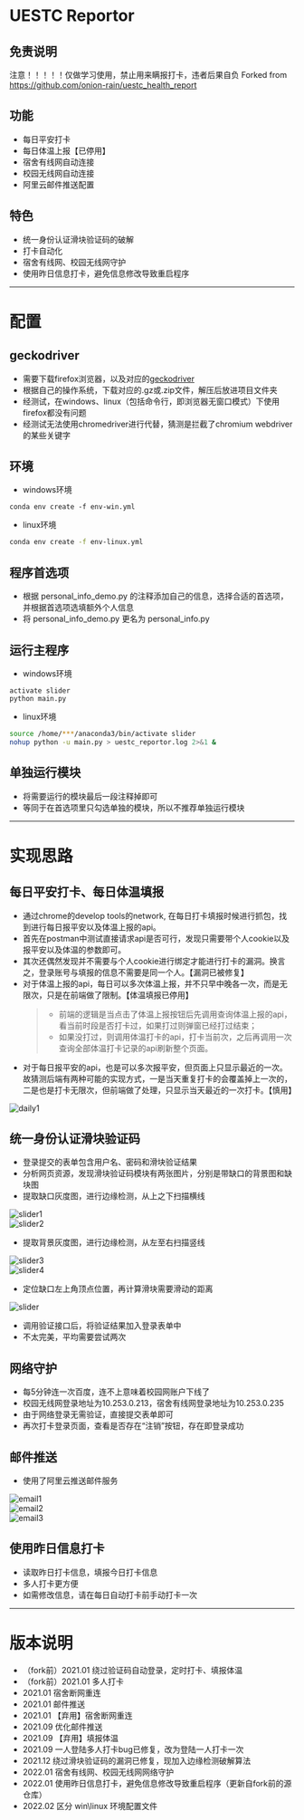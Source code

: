 # UESTC Reportor

## 免责说明

注意！！！！！仅做学习使用，禁止用来瞒报打卡，违者后果自负
Forked from https://github.com/onion-rain/uestc_health_report

## 功能

* 每日平安打卡  
* 每日体温上报【已停用】  
* 宿舍有线网自动连接  
* 校园无线网自动连接  
* 阿里云邮件推送配置  

## 特色

* 统一身份认证滑块验证码的破解  
* 打卡自动化  
* 宿舍有线网、校园无线网守护  
* 使用昨日信息打卡，避免信息修改导致重启程序  


---

# 配置

## geckodriver

* 需要下载firefox浏览器，以及对应的[geckodriver](https://github.com/mozilla/geckodriver/releases)  
* 根据自己的操作系统，下载对应的.gz或.zip文件，解压后放进项目文件夹
* 经测试，在windows、linux（包括命令行，即浏览器无窗口模式）下使用firefox都没有问题
* 经测试无法使用chromedriver进行代替，猜测是拦截了chromium webdriver的某些关键字

## 环境

* windows环境
``` shell
conda env create -f env-win.yml
```
* linux环境
``` bash
conda env create -f env-linux.yml
```

## 程序首选项

* 根据 personal_info_demo.py 的注释添加自己的信息，选择合适的首选项，并根据首选项选填额外个人信息
* 将 personal_info_demo.py 更名为 personal_info.py   

## 运行主程序

* windows环境
``` shell
activate slider
python main.py
```
* linux环境
``` bash
source /home/***/anaconda3/bin/activate slider
nohup python -u main.py > uestc_reportor.log 2>&1 &
```

## 单独运行模块

* 将需要运行的模块最后一段注释掉即可  
* 等同于在首选项里只勾选单独的模块，所以不推荐单独运行模块

---

# 实现思路

## 每日平安打卡、每日体温填报

* 通过chrome的develop tools的network, 在每日打卡填报时候进行抓包，找到进行每日报平安以及体温上报的api。
* 首先在postman中测试直接请求api是否可行，发现只需要带个人cookie以及报平安以及体温的参数即可。
* 其次还偶然发现并不需要与个人cookie进行绑定才能进行打卡的漏洞。换言之，登录账号与填报的信息不需要是同一个人。【漏洞已被修复】
* 对于体温上报的api，每日可以多次体温上报，并不只早中晚各一次，而是无限次，只是在前端做了限制。【体温填报已停用】
    > * 前端的逻辑是当点击了体温上报按钮后先调用查询体温上报的api，看当前时段是否打卡过，如果打过则弹窗已经打过结束；
    > * 如果没打过，则调用体温打卡的api，打卡当前次，之后再调用一次查询全部体温打卡记录的api刷新整个页面。
* 对于每日报平安的api，也是可以多次报平安，但页面上只显示最近的一次。故猜测后端有两种可能的实现方式，一是当天重复打卡的会覆盖掉上一次的，二是也是打卡无限次，但前端做了处理，只显示当天最近的一次打卡。【慎用】  
  
![daily1](readme_imgs/daily1.png)

## 统一身份认证滑块验证码

* 登录提交的表单包含用户名、密码和滑块验证结果
* 分析网页资源，发现滑块验证码模块有两张图片，分别是带缺口的背景图和缺块图
* 提取缺口灰度图，进行边缘检测，从上之下扫描横线
  
![slider1](readme_imgs/slider-small-1.png)  
![slider2](readme_imgs/slider-small-2.png)  

* 提取背景灰度图，进行边缘检测，从左至右扫描竖线
  
![slider3](readme_imgs/slider-big-1.png)  
![slider4](readme_imgs/slider-big-2.png)  

* 定位缺口左上角顶点位置，再计算滑块需要滑动的距离
  
![slider](readme_imgs/slider2-2.png)  

* 调用验证接口后，将验证结果加入登录表单中
* 不太完美，平均需要尝试两次

## 网络守护

* 每5分钟连一次百度，连不上意味着校园网账户下线了
* 校园无线网登录地址为10.253.0.213，宿舍有线网登录地址为10.253.0.235
* 由于网络登录无需验证，直接提交表单即可
* 再次打卡登录页面，查看是否存在“注销”按钮，存在即登录成功

## 邮件推送

* 使用了阿里云推送邮件服务
  
![email1](readme_imgs/email1.png)  
![email2](readme_imgs/email2.png)  
![email3](readme_imgs/email3.png)  

## 使用昨日信息打卡

* 读取昨日打卡信息，填报今日打卡信息
* 多人打卡更方便
* 如需修改信息，请在每日自动打卡前手动打卡一次

---

# 版本说明

* （fork前）2021.01 绕过验证码自动登录，定时打卡、填报体温  
* （fork前）2021.01 多人打卡  
* 2021.01 宿舍断网重连  
* 2021.01 邮件推送  
* 2021.01 【弃用】宿舍断网重连  
* 2021.09 优化邮件推送  
* 2021.09 【弃用】填报体温  
* 2021.09 一人登陆多人打卡bug已修复，改为登陆一人打卡一次  
* 2021.12 绕过滑块验证码的漏洞已修复，现加入边缘检测破解算法  
* 2022.01 宿舍有线网、校园无线网网络守护  
* 2022.01 使用昨日信息打卡，避免信息修改导致重启程序（更新自fork前的源仓库）
* 2022.02 区分 win\linux 环境配置文件